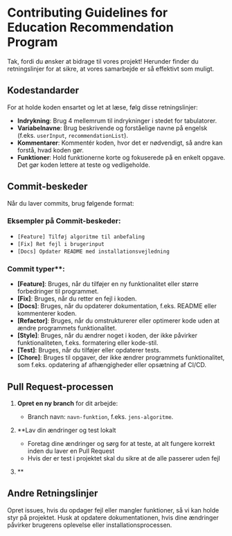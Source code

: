 # Contributing Guidelines for Education Recommendation Program

Tak, fordi du ønsker at bidrage til vores projekt! Herunder finder du retningslinjer for at sikre, at vores samarbejde er så effektivt som muligt.

## Kodestandarder

For at holde koden ensartet og let at læse, følg disse retningslinjer:

- **Indrykning**: Brug 4 mellemrum til indrykninger i stedet for tabulatorer.
- **Variabelnavne**: Brug beskrivende og forståelige navne på engelsk (f.eks. `userInput`, `recommendationList`).
- **Kommentarer**: Kommentér koden, hvor det er nødvendigt, så andre kan forstå, hvad koden gør.
- **Funktioner**: Hold funktionerne korte og fokuserede på en enkelt opgave. Det gør koden lettere at teste og vedligeholde.

## Commit-beskeder

Når du laver commits, brug følgende format:

### Eksempler på Commit-beskeder:

- `[Feature] Tilføj algoritme til anbefaling`
- `[Fix] Ret fejl i brugerinput`
- `[Docs] Opdater README med installationsvejledning`

### Commit typer**:
- **[Feature]**: Bruges, når du tilføjer en ny funktionalitet eller større forbedringer til programmet.
- **[Fix]**: Bruges, når du retter en fejl i koden.
- **[Docs]**: Bruges, når du opdaterer dokumentation, f.eks. README eller kommenterer koden.
- **[Refactor]**: Bruges, når du omstrukturerer eller optimerer kode uden at ændre programmets funktionalitet.
- **[Style]**: Bruges, når du ændrer noget i koden, der ikke påvirker funktionaliteten, f.eks. formatering eller kode-stil.
- **[Test]**: Bruges, når du tilføjer eller opdaterer tests.
- **[Chore]**: Bruges til opgaver, der ikke ændrer programmets funktionalitet, som f.eks. opdatering af afhængigheder eller opsætning af CI/CD.

## Pull Request-processen

1. **Opret en ny branch** for dit arbejde:
   - Branch navn: `navn-funktion`, f.eks. `jens-algoritme`.
  
2. **Lav din ændringer og test lokalt
   - Foretag dine ændringer og sørg for at teste, at alt fungere korrekt inden du laver en Pull Request
   - Hvis der er test i projektet skal du sikre at de alle passerer uden fejl
  
4. **
   
## Andre Retningslinjer
Opret issues, hvis du opdager fejl eller mangler funktioner, så vi kan holde styr på projektet.
Husk at opdatere dokumentationen, hvis dine ændringer påvirker brugerens oplevelse eller installationsprocessen.



